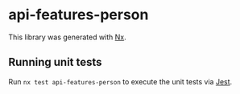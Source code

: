 # api-features-person

This library was generated with [Nx](https://nx.dev).

## Running unit tests

Run `nx test api-features-person` to execute the unit tests via [Jest](https://jestjs.io).

